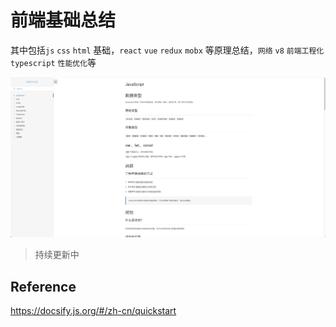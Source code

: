 # 前端基础总结

其中包括`js` `css` `html` 基础，`react` `vue` `redux` `mobx` 等原理总结，`网络` `v8` `前端工程化` `typescript` `性能优化`等

<div align=center>
  <link href="http://duobaoaide.com/">
   <img src="./docs/assets/github-main-page.png" />
  </link>
</div>


> 持续更新中

## Reference

https://docsify.js.org/#/zh-cn/quickstart
